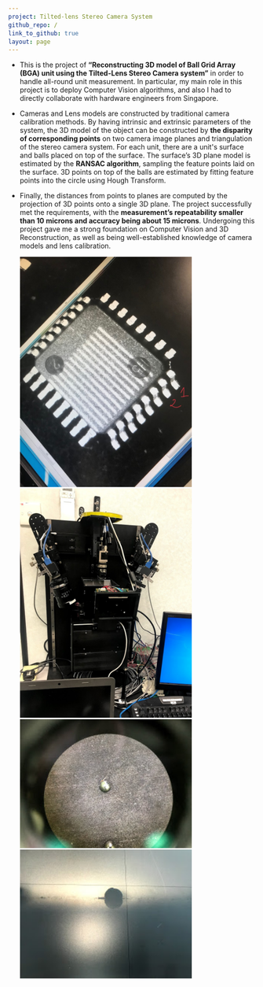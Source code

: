 ```yaml
---
project: Tilted-lens Stereo Camera System
github_repo: /
link_to_github: true
layout: page
---
```


-   This is the project of **“Reconstructing 3D model of Ball Grid Array (BGA) unit using the Tilted-Lens Stereo Camera system”** in order to handle all-round unit measurement. In particular, my main role in this project is to deploy Computer Vision algorithms, and also I had to directly collaborate with hardware engineers from Singapore. 

-   Cameras and Lens models are constructed by traditional camera calibration methods. By having intrinsic and extrinsic parameters of the system, the 3D model of the object can be constructed by **the disparity of corresponding points** on two camera image planes and triangulation of the stereo camera system. For each unit, there are a unit's surface and balls placed on top of the surface. The surface’s 3D plane model is estimated by the **RANSAC algorithm**, sampling the feature points laid on the surface. 3D points on top of the balls are estimated by fitting feature points into the circle using Hough Transform. 

-   Finally, the distances from points to planes are computed by the projection of 3D points onto a single 3D plane. The project successfully met the requirements, with the **measurement’s repeatability smaller than 10 microns and accuracy being about 15 microns**. Undergoing this project gave me a strong foundation on Computer Vision and 3D Reconstruction, as well as being well-established knowledge of camera models and lens calibration.

    <img src="img/stereo-chip.jpg" width="350">
    <img src="img/stereo-system.jpg" width="350">
    <img src="img/stereo-ball.jpg" width="350">
    <img src="img/stereo-reference.jpg" width="350">

